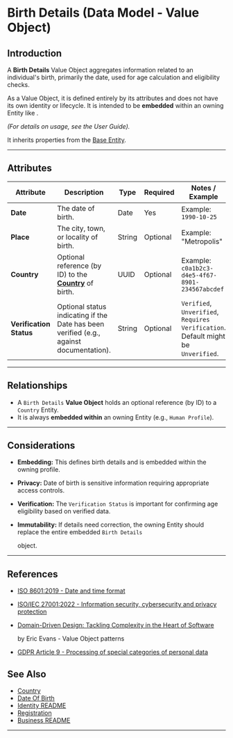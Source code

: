 # **Birth Details** (Data Model - Value Object)

## **Introduction**

A **Birth Details** Value Object aggregates information related to an individual's birth, primarily the date, used for
age calculation and eligibility checks.

As a Value Object, it is defined entirely by its attributes and does not have its own identity or lifecycle. It is
intended to be **embedded** within an owning Entity like .

*(For details on usage, see the <!-- TODO: Create User Guide: Birth Details -->User Guide).*

It inherits properties from the [Base Entity](../../foundation/base_entity.md).

---

## **Attributes**

| Attribute               | Description                                                                                                | Type   | Required | Notes / Example                                                                   |
| ----------------------- | ---------------------------------------------------------------------------------------------------------- | ------ | -------- | --------------------------------------------------------------------------------- |
| **Date**                | The date of birth.                                                                                         | Date   | Yes      | Example: `1990-10-25`                                                             |
| **Place**               | The city, town, or locality of birth.                                                                      | String | Optional | Example: "Metropolis"                                                             |
| **Country**             | Optional reference (by ID) to the **[Country](../../identity/attributes/country.md)** of birth. | UUID   | Optional | Example: `c0a1b2c3-d4e5-4f67-8901-234567abcdef`                                   |
| **Verification Status** | Optional status indicating if the Date has been verified (e.g., against documentation).                    | String | Optional | `Verified`, `Unverified`, `Requires Verification`. Default might be `Unverified`. |

---

## **Relationships**

- A `Birth Details` **Value Object** holds an optional reference (by ID) to a `Country` Entity.
- It is always **embedded within** an owning Entity (e.g., `Human Profile`).

---

## **Considerations**

- **Embedding:** This defines birth details and is embedded within the owning profile.
- **Privacy:** Date of birth is sensitive information requiring appropriate access controls.
- **Verification:** The `Verification Status` is important for confirming age eligibility based on verified data.
- **Immutability:** If details need correction, the owning Entity should replace the entire embedded `Birth Details`

  object.

---

## References

- [ISO 8601:2019 - Date and time format](https://www.iso.org/standard/70907.html)
- [ISO/IEC 27001:2022 - Information security, cybersecurity and privacy protection](https://www.iso.org/standard/27001)
- [Domain-Driven Design: Tackling Complexity in the Heart of Software](https://www.amazon.com/Domain-Driven-Design-Tackling-Complexity-Software/dp/0321125215)

  by Eric Evans - Value Object patterns

- [GDPR Article 9 - Processing of special categories of personal data](https://gdpr-info.eu/art-9-gdpr/)

## See Also

- [Country](../../identity/attributes/country.md)
- [Date Of Birth](../../identity/attributes/date_of_birth.md)
- [Identity README](../../identity/README.md)
- [Registration](../../registration/registration.md)
- [Business README](../../README.md)

---
